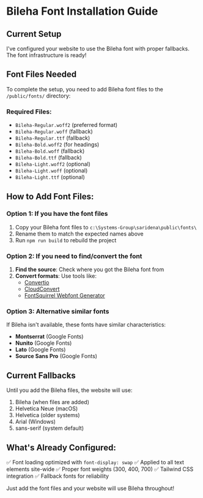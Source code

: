 # Bileha Font Installation Guide

## Current Setup
I've configured your website to use the Bileha font with proper fallbacks. The font infrastructure is ready!

## Font Files Needed
To complete the setup, you need to add Bileha font files to the `/public/fonts/` directory:

### Required Files:
- `Bileha-Regular.woff2` (preferred format)
- `Bileha-Regular.woff` (fallback)
- `Bileha-Regular.ttf` (fallback)
- `Bileha-Bold.woff2` (for headings)
- `Bileha-Bold.woff` (fallback)
- `Bileha-Bold.ttf` (fallback)
- `Bileha-Light.woff2` (optional)
- `Bileha-Light.woff` (optional)
- `Bileha-Light.ttf` (optional)

## How to Add Font Files:

### Option 1: If you have the font files
1. Copy your Bileha font files to `c:\Systems-Group\saridena\public\fonts\`
2. Rename them to match the expected names above
3. Run `npm run build` to rebuild the project

### Option 2: If you need to find/convert the font
1. **Find the source**: Check where you got the Bileha font from
2. **Convert formats**: Use tools like:
   - [Convertio](https://convertio.co/ttf-woff2/)
   - [CloudConvert](https://cloudconvert.com/ttf-to-woff2)
   - [FontSquirrel Webfont Generator](https://www.fontsquirrel.com/tools/webfont-generator)

### Option 3: Alternative similar fonts
If Bileha isn't available, these fonts have similar characteristics:
- **Montserrat** (Google Fonts)
- **Nunito** (Google Fonts)
- **Lato** (Google Fonts)
- **Source Sans Pro** (Google Fonts)

## Current Fallbacks
Until you add the Bileha files, the website will use:
1. Bileha (when files are added)
2. Helvetica Neue (macOS)
3. Helvetica (older systems)
4. Arial (Windows)
5. sans-serif (system default)

## What's Already Configured:
✅ Font loading optimized with `font-display: swap`
✅ Applied to all text elements site-wide
✅ Proper font weights (300, 400, 700)
✅ Tailwind CSS integration
✅ Fallback fonts for reliability

Just add the font files and your website will use Bileha throughout!
